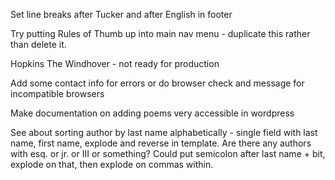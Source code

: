 Set line breaks after Tucker and after English in footer

Try putting Rules of Thumb up into main nav menu - duplicate this rather than delete it.

Hopkins The Windhover - not ready for production

Add some contact info for errors or do browser check and message for incompatible browsers

Make documentation on adding poems very accessible in wordpress

See about sorting author by last name alphabetically - single field with last name, first name, explode and reverse in template. Are there any authors with esq. or jr. or III or something? Could put semicolon after last name + bit, explode on that, then explode on commas within. 
